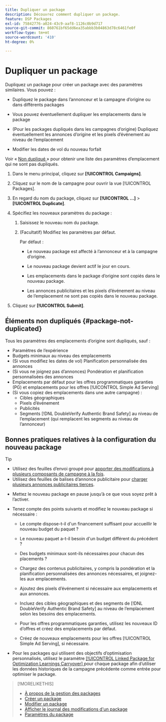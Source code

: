 ```yaml
---
title: Dupliquer un package
description: Découvrez comment dupliquer un package.
feature: DSP Packages
exl-id: 75842776-a024-43c9-aaf8-1126c0b9d717
source-git-commit: 860761bf65dd6ea35abbb3b04863d78c6461fe0f
workflow-type: tm+mt
source-wordcount: '410'
ht-degree: 0%

---
```


# Dupliquer un package

Dupliquez un package pour créer un package avec des paramètres similaires. Vous pouvez :

* Dupliquez le package dans l’annonceur et la campagne d’origine ou dans différents packages

* Vous pouvez éventuellement dupliquer les emplacements dans le package

* (Pour les packages dupliqués dans les campagnes d’origine) Dupliquez éventuellement les annonces d’origine et les pixels d’événement au niveau de l’emplacement

* Modifier les dates de vol du nouveau forfait

Voir « [ Non dupliqué ](#package-not-duplicated) » pour obtenir une liste des paramètres d’emplacement qui ne sont pas dupliqués.

1. Dans le menu principal, cliquez sur **[!UICONTROL Campaigns]**.

1. Cliquez sur le nom de la campagne pour ouvrir la vue [!UICONTROL Packages].

1. En regard du nom du package, cliquez sur **[!UICONTROL ...]** > **[!UICONTROL Duplicate]**.

1. Spécifiez les nouveaux paramètres du package :

   1. Saisissez le nouveau nom du package.

   1. (Facultatif) Modifiez les paramètres par défaut.

      Par défaut :

      * Le nouveau package est affecté à l’annonceur et à la campagne d’origine.

      * Le nouveau package devient actif le jour en cours.<!-- and the flight continues for NN  days. -->

      * Les emplacements dans le package d’origine sont copiés dans le nouveau package.

      * Les annonces publicitaires et les pixels d’événement au niveau de l’emplacement ne sont pas copiés dans le nouveau package.

1. Cliquez sur **[!UICONTROL Submit]**.

## Éléments non dupliqués {#package-not-duplicated}

Tous les paramètres des emplacements d’origine sont dupliqués, sauf :

* Paramètres de l’expérience
* Budgets minimaux au niveau des emplacements
* (Si vous modifiez les dates de vol) Planification personnalisée des annonces
* (Si vous ne joignez pas d’annonces) Pondération et planification personnalisées des annonces
* Emplacements par défaut pour les offres programmatiques garanties (PG) et emplacements pour les offres [!UICONTROL Simple Ad Serving]
* (Si vous copiez des emplacements dans une autre campagne) :
   * Cibles géographiques
   * Pixels d’événement
   * Publicités
   * Segments [!DNL DoubleVerify Authentic Brand Safety] au niveau de l’emplacement (qui remplacent les segments au niveau de l’annonceur)

## Bonnes pratiques relatives à la configuration du nouveau package

>[!TIP]
>
>* Utilisez des feuilles d’envoi groupé pour [apporter des modifications à plusieurs composants de campagne à la fois](/help/dsp/campaign-management/campaign-components-review-edit.md).
>* Utilisez des feuilles de balises d’annonce publicitaire pour [charger plusieurs annonces publicitaires tierces](/help/dsp/campaign-management/ads/ad-create-multiple.md).

* Mettez le nouveau package en pause jusqu’à ce que vous soyez prêt à l’activer.

* Tenez compte des points suivants et modifiez le nouveau package si nécessaire :

   * Le compte dispose-t-il d&#39;un financement suffisant pour accueillir le nouveau budget du paquet ?

   * Le nouveau paquet a-t-il besoin d&#39;un budget différent du précédent ?

   * Des budgets minimaux sont-ils nécessaires pour chacun des placements ?

   * Chargez des contenus publicitaires, y compris la pondération et la planification personnalisées des annonces nécessaires, et joignez-les aux emplacements.

   * Ajoutez des pixels d’événement si nécessaire aux emplacements et aux annonces.

   * Incluez des cibles géographiques et des segments de [!DNL DoubleVerify Authentic Brand Safety] au niveau de l’emplacement selon les besoins des emplacements.

   * Pour les offres programmatiques garanties, utilisez les nouveaux ID d’offres et créez des emplacements par défaut.

   * Créez de nouveaux emplacements pour les offres [!UICONTROL Simple Ad Serving], si nécessaire.

* Pour les packages qui utilisent des objectifs d’optimisation personnalisés, utilisez le paramètre [[!UICONTROL Linked Package for Optimization Learnings Carryover] ](/help/dsp/campaign-management/packages/package-settings.md) pour chaque package afin d’utiliser les données historiques de la campagne précédente comme entrée pour optimiser le package.

>[!MORELIKETHIS]
>
>* [À propos de la gestion des packages](package-about.md)
>* [Créer un package](package-create.md)
>* [Modifier un package](package-edit.md)
>* [Afficher le journal des modifications d&#39;un package](package-change-log.md)
>* [Paramètres du package](package-settings.md)
